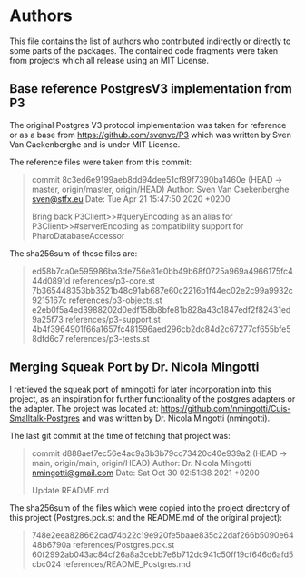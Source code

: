# Authors

This file contains the list of authors who contributed indirectly or directly
to some parts of the packages. The contained code fragments were taken from
projects which all release using an MIT License.

## Base reference PostgresV3 implementation from P3 

The original Postgres V3 protocol implementation was taken for reference
or as a base from https://github.com/svenvc/P3 which was written by
Sven Van Caekenberghe and is under MIT License.

The reference files were taken from this commit:

> commit 8c3ed6e9199aeb8dd94dee51cf89f7390ba1460e (HEAD -> master, origin/master, origin/HEAD)
> Author: Sven Van Caekenberghe <sven@stfx.eu>
> Date:   Tue Apr 21 15:47:50 2020 +0200
>
>    Bring back P3Client>>#queryEncoding as an alias for P3Client>>#serverEncoding
>    as compatibility support for PharoDatabaseAccessor


The sha256sum of these files are:

> ed58b7ca0e595986ba3de756e81e0bb49b68f0725a969a4966175fc444d0891d  references/p3-core.st
> 7b365448353bb3521b48c91ab687e60c2216b1f44ec02e2c99a9932c9215167c  references/p3-objects.st
> e2eb0f5a4ed3988202d0edf158b8bfe81b828a43c1847edf2f82431ed9a25f73  references/p3-support.st
> 4b4f3964901f66a1657fc481596aed296cb2dc84d2c67277cf655bfe58dfd6c7  references/p3-tests.st

## Merging Squeak Port by Dr. Nicola Mingotti

I retrieved the squeak port of nmingotti for later incorporation into this
project, as an inspiration for further functionality of the postgres adapters
or the adapter. The project was located at: https://github.com/nmingotti/Cuis-Smalltalk-Postgres
and was written by Dr. Nicola Mingotti (nmingotti).

The last git commit at the time of fetching that project was:

> commit d888aef7ec56e4ac9a3b3b79cc73420c40e939a2 (HEAD -> main, origin/main, origin/HEAD)
> Author: Dr. Nicola Mingotti <nmingotti@gmail.com>
> Date:   Sat Oct 30 02:51:38 2021 +0200
>
>    Update README.md

The sha256sum of the files which were copied into the project directory
of this project (Postgres.pck.st and the README.md of the original project):

> 748e2eea828662cad74b22c19e920fe5baae835c22daf266b5090e6448b6790a references/Postgres.pck.st
> 60f2992ab043ac84cf26a8a3cebb7e6b712dc941c50ff19cf646d6afd5cbc024 references/README_Postgres.md
